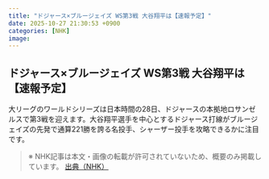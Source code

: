 ```yaml
---
title: "ドジャース×ブルージェイズ WS第3戦 大谷翔平は【速報予定】"
date: 2025-10-27 21:30:53 +0900
categories: [NHK]
image: 
---
```

## ドジャース×ブルージェイズ WS第3戦 大谷翔平は【速報予定】

大リーグのワールドシリーズは日本時間の28日、ドジャースの本拠地ロサンゼルスで第3戦を迎えます。大谷翔平選手を中心とするドジャース打線がブルージェイズの先発で通算221勝を誇る名投手、シャーザー投手を攻略できるかに注目です。

> ※ NHK記事は本文・画像の転載が許可されていないため、概要のみ掲載しています。
[出典（NHK）](http://www3.nhk.or.jp/news/html/20251028/k10014960881000.html)
